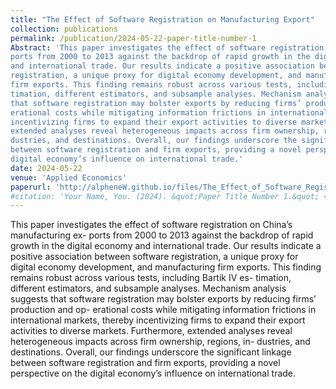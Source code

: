```yaml
---
title: "The Effect of Software Registration on Manufacturing Export"
collection: publications
permalink: /publication/2024-05-22-paper-title-number-1
Abstract: 'This paper investigates the effect of software registration on China’s manufacturing ex-
ports from 2000 to 2013 against the backdrop of rapid growth in the digital economy
and international trade. Our results indicate a positive association between software
registration, a unique proxy for digital economy development, and manufacturing
firm exports. This finding remains robust across various tests, including Bartik IV es-
timation, different estimators, and subsample analyses. Mechanism analysis suggests
that software registration may bolster exports by reducing firms’ production and op-
erational costs while mitigating information frictions in international markets, thereby
incentivizing firms to expand their export activities to diverse markets. Furthermore,
extended analyses reveal heterogeneous impacts across firm ownership, regions, in-
dustries, and destinations. Overall, our findings underscore the significant linkage
between software registration and firm exports, providing a novel perspective on the
digital economy’s influence on international trade.'
date: 2024-05-22
venue: 'Applied Economics'
paperurl: 'http://alpheneW.github.io/files/The_Effect_of_Software_Registration_on_Manufacturing_Export.pdf'
#citation: 'Your Name, You. (2024). &quot;Paper Title Number 1.&quot; <i>Applied Economics</i>. 1(3).'
---
```


This paper investigates the effect of software registration on China’s manufacturing ex-
ports from 2000 to 2013 against the backdrop of rapid growth in the digital economy
and international trade. Our results indicate a positive association between software
registration, a unique proxy for digital economy development, and manufacturing
firm exports. This finding remains robust across various tests, including Bartik IV es-
timation, different estimators, and subsample analyses. Mechanism analysis suggests
that software registration may bolster exports by reducing firms’ production and op-
erational costs while mitigating information frictions in international markets, thereby
incentivizing firms to expand their export activities to diverse markets. Furthermore,
extended analyses reveal heterogeneous impacts across firm ownership, regions, in-
dustries, and destinations. Overall, our findings underscore the significant linkage
between software registration and firm exports, providing a novel perspective on the
digital economy’s influence on international trade.
